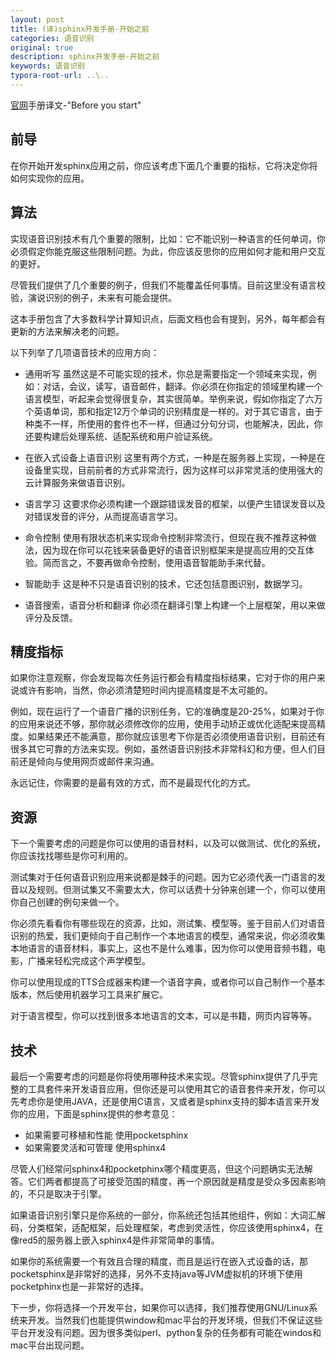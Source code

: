 ```yaml
---
layout: post
title: (译)sphinx开发手册-开始之前
categories: 语音识别
original: true
description: sphinx开发手册-开始之前
keywords: 语音识别
typora-root-url: ..\..
---
```


[1]:http://cmusphinx.sourceforge.net/wiki/tutorial


[官网][1]手册译文-"Before you start"

## 前导

在你开始开发sphinx应用之前，你应该考虑下面几个重要的指标，它将决定你将如何实现你的应用。

## 算法

实现语音识别技术有几个重要的限制，比如：它不能识别一种语言的任何单词，你必须假定你能克服这些限制问题。为此，你应该反思你的应用如何才能和用户交互的更好。

尽管我们提供了几个重要的例子，但我们不能覆盖任何事情。目前这里没有语言校验，演说识别的例子，未来有可能会提供。

这本手册包含了大多数科学计算知识点，后面文档也会有提到，另外，每年都会有更新的方法来解决老的问题。

以下列举了几项语音技术的应用方向：

- 通用听写 虽然这是不可能实现的技术，你总是需要指定一个领域来实现，例如：对话，会议，读写，语音邮件，翻译。你必须在你指定的领域里构建一个语言模型，听起来会觉得很复杂，其实很简单。举例来说，假如你指定了六万个英语单词，那和指定12万个单词的识别精度是一样的。对于其它语言，由于种类不一样，所使用的套件也不一样，但通过分句分词，也能解决，因此，你还要构建后处理系统、适配系统和用户验证系统。

- 在嵌入式设备上语音识别 这里有两个方式，一种是在服务器上实现，一种是在设备里实现，目前前者的方式非常流行，因为这样可以非常灵活的使用强大的云计算服务来做语音识别。

- 语言学习 这要求你必须构建一个跟踪错误发音的框架，以便产生错误发音以及对错误发音的评分，从而提高语言学习。

- 命令控制 使用有限状态机来实现命令控制非常流行，但现在我不推荐这种做法，因为现在你可以花钱来装备更好的语音识别框架来是提高应用的交互体验。简而言之，不要再做命令控制，使用语音智能助手来代替。

- 智能助手 这是种不只是语音识别的技术，它还包括意图识别，数据学习。

- 语音搜索，语音分析和翻译 你必须在翻译引擎上构建一个上层框架，用以来做评分及反馈。

## 精度指标

如果你注意观察，你会发现每次任务运行都会有精度指标结果，它对于你的用户来说或许有影响，当然，你必须清楚短时间内提高精度是不太可能的。

例如，现在运行了一个语音广播的识别任务，它的准确度是20-25%，如果对于你的应用来说还不够，那你就必须修改你的应用，使用手动矫正或优化适配来提高精度。如果结果还不能满意，那你就应该思考下你是否必须使用语音识别，目前还有很多其它可靠的方法来实现。例如，虽然语音识别技术非常科幻和方便，但人们目前还是倾向与使用网页或邮件来沟通。

永远记住，你需要的是最有效的方式，而不是最现代化的方式。

## 资源

下一个需要考虑的问题是你可以使用的语音材料，以及可以做测试、优化的系统，你应该找找哪些是你可利用的。

测试集对于任何语音识别应用来说都是棘手的问题。因为它必须代表一门语言的发音以及规则。但测试集又不需要太大，你可以话费十分钟来创建一个，你可以使用你自己创建的例句来做一个。

你必须先看看你有哪些现在的资源，比如，测试集、模型等。鉴于目前人们对语音识别的热爱，我们更倾向于自己制作一个本地语言的模型，通常来说，你必须收集本地语言的语音材料，事实上，这也不是什么难事，因为你可以使用音频书籍，电影，广播来轻松完成这个声学模型。

你可以使用现成的TTS合成器来构建一个语音字典，或者你可以自己制作一个基本版本，然后使用机器学习工具来扩展它。

对于语言模型，你可以找到很多本地语言的文本，可以是书籍，网页内容等等。

## 技术

最后一个需要考虑的问题是你将使用哪种技术来实现。尽管sphinx提供了几乎完整的工具套件来开发语音应用，但你还是可以使用其它的语音套件来开发，你可以先考虑你是使用JAVA，还是使用C语言，又或者是sphinx支持的脚本语言来开发你的应用，下面是sphinx提供的参考意见：

- 如果需要可移植和性能 使用pocketsphinx
- 如果需要灵活和可管理 使用sphinx4

尽管人们经常问sphinx4和pocketphinx哪个精度更高，但这个问题确实无法解答。它们两者都提高了可接受范围的精度，再一个原因就是精度是受众多因素影响的，不只是取决于引擎。

如果语音识别引擎只是你系统的一部分，你系统还包括其他组件，例如：大词汇解码，分类框架，适配框架，后处理框架，考虑到灵活性，你应该使用sphinx4，在像red5的服务器上嵌入sphinx4是件非常简单的事情。

如果你的系统需要一个有效且合理的精度，而且是运行在嵌入式设备的话，那pocketsphinx是非常好的选择，另外不支持java等JVM虚拟机的环境下使用pocketphinx也是一非常好的选择。

下一步，你将选择一个开发平台，如果你可以选择，我们推荐使用GNU/Linux系统来开发。当然我们也能提供window和mac平台的开发环境，但我们不保证这些平台开发没有问题。因为很多类似perl、python复杂的任务都有可能在windos和mac平台出现问题。







